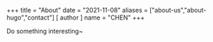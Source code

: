 +++
title = "About"
date = "2021-11-08"
aliases = ["about-us","about-hugo","contact"]
[ author ]
  name = "CHEN"
+++

Do something interesting~

